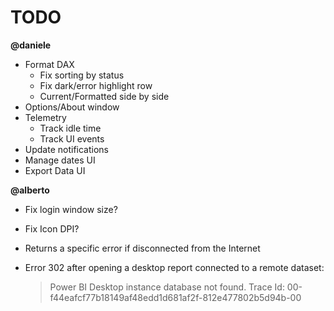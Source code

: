 # TODO

**@daniele**
- Format DAX
    - Fix sorting by status
    - Fix dark/error highlight row
    - Current/Formatted side by side
- Options/About window
- Telemetry 
    - Track idle time
    - Track UI events
- Update notifications
- Manage dates UI
- Export Data UI

**@alberto**
- Fix login window size?
- Fix Icon DPI?
- Returns a specific error if disconnected from the Internet

- Error 302 after opening a desktop report connected to a remote dataset:
    >Power BI Desktop instance database not found.
    >Trace Id: 00-f44eafcf77b18149af48edd1d681af2f-812e477802b5d94b-00